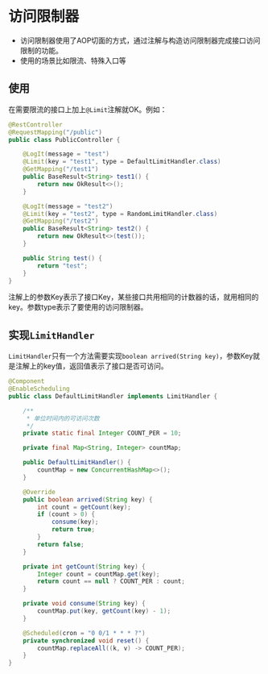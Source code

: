 # 访问限制器

* 访问限制器使用了AOP切面的方式，通过注解与构造访问限制器完成接口访问限制的功能。
* 使用的场景比如限流、特殊入口等

## 使用

在需要限流的接口上加上`@Limit`注解就OK。例如：

```java
@RestController
@RequestMapping("/public")
public class PublicController {

    @LogIt(message = "test")
    @Limit(key = "test1", type = DefaultLimitHandler.class)
    @GetMapping("/test1")
    public BaseResult<String> test1() {
        return new OkResult<>();
    }

    @LogIt(message = "test2")
    @Limit(key = "test2", type = RandomLimitHandler.class)
    @GetMapping("/test2")
    public BaseResult<String> test2() {
        return new OkResult<>(test());
    }

    public String test() {
        return "test";
    }
}
```

注解上的参数Key表示了接口Key，某些接口共用相同的计数器的话，就用相同的key。参数type表示了要使用的访问限制器。

## 实现`LimitHandler`

`LimitHandler`只有一个方法需要实现`boolean arrived(String key)`，参数Key就是注解上的key值，返回值表示了接口是否可访问。

```java
@Component
@EnableScheduling
public class DefaultLimitHandler implements LimitHandler {

    /**
     * 单位时间内的可访问次数
     */
    private static final Integer COUNT_PER = 10;

    private final Map<String, Integer> countMap;

    public DefaultLimitHandler() {
        countMap = new ConcurrentHashMap<>();
    }

    @Override
    public boolean arrived(String key) {
        int count = getCount(key);
        if (count > 0) {
            consume(key);
            return true;
        }
        return false;
    }

    private int getCount(String key) {
        Integer count = countMap.get(key);
        return count == null ? COUNT_PER : count;
    }

    private void consume(String key) {
        countMap.put(key, getCount(key) - 1);
    }

    @Scheduled(cron = "0 0/1 * * * ?")
    private synchronized void reset() {
        countMap.replaceAll((k, v) -> COUNT_PER);
    }
}
```
